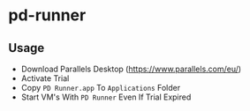 # pd-runner

## Usage

- Download Parallels Desktop (https://www.parallels.com/eu/)
- Activate Trial
- Copy `PD Runner.app` To `Applications` Folder
- Start VM's With `PD Runner` Even If Trial Expired
